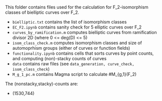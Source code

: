 This folder contains files used for the calculation for F_2-isomorphism classes of bielliptic curves over F_2.
  
- ```bielliptic.txt``` contains the list of isomorphism classes
- ```EC_F2.ipynb``` contains sanity check for 5 elliptic curves over F_2
- ```curves_by_ramification.m``` computes bielliptic curves from ramification divisor 2D (where 0 <= deg(D) <= 5) 
- ```isom_class_check.m``` computes isomorphism classes and size of automoprhism groups (either of curves or function fields)
- ```functionality.ipynb``` contains cells that sorts curves by point counts, and computing (non)-stacky counts of curves
- ```data``` contains raw files (see ```data_generation, curve_check, isom_class_check```)
- ```M_g_1_pc.m``` contains Magma script to calculate #M_{g,1}(F_2)

The (nonstacky,stacky)-counts are:
- (1530,744)
